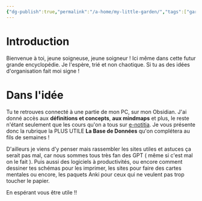 ```yaml
---
{"dg-publish":true,"permalink":"/a-home/my-little-garden/","tags":["gardenEntry"],"noteIcon":""}
---
```


# Introduction
Bienvenue à toi, jeune soigneuse, jeune soigneur !
Ici même dans cette futur grande encyclopédie. Je l'espère, trié et non chaotique.
Si tu as des idées d'organisation fait moi signe !
# Dans l'idée
Tu te retrouves connecté à une partie de mon PC, sur mon Obsidian. J'ai donné accès aux **définitions et concepts**, **aux mindmaps** et plus, le reste n'étant seulement que les cours qu'on a tous sur [e-notitia](https://www.e-notitia.fr/connexion/index.php?errorcode=4).
Je vous présente donc la rubrique la PLUS UTILE  **La Base de Données** qu'on complétera au fils de semaines !

D'ailleurs je viens d'y penser mais rassembler les sites utiles et astuces ça serait pas mal, car nous sommes tous très fan des GPT ( même si c'est mal on le fait ). Puis aussi des logiciels à productivités, ou encore comment dessiner tes schémas pour les imprimer, les sites pour faire des cartes mentales ou encore, les paquets Anki pour ceux qui ne veulent pas trop toucher le papier.

En espérant vous être utile !!

